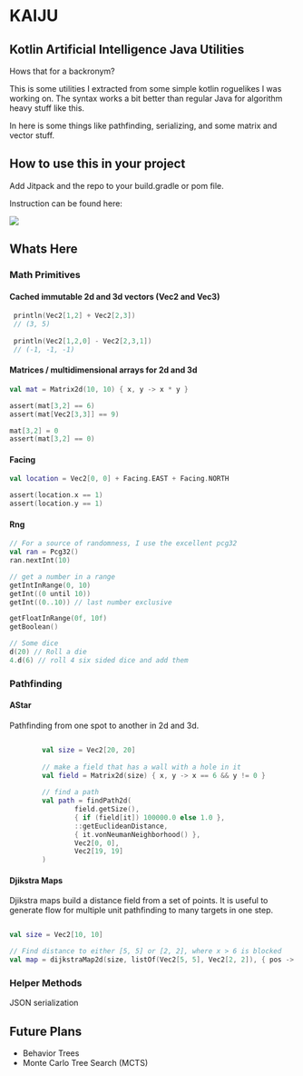 # KAIJU

## Kotlin Artificial Intelligence Java Utilities

Hows that for a backronym?

This is some utilities I extracted from some simple kotlin roguelikes I was working on.  The syntax works a bit better
 than regular Java for algorithm heavy stuff like this.  
 
In here is some things like pathfinding, serializing, and some matrix and vector stuff.

## How to use this in your project

Add Jitpack and the repo to your build.gradle or pom file.

Instruction can be found here:

[![](https://jitpack.io/v/stewsters/kaiju.svg)](https://jitpack.io/#stewsters/kaiju)

## Whats Here


### Math Primitives

#### Cached immutable 2d and 3d vectors (Vec2 and Vec3)

```kotlin
 println(Vec2[1,2] + Vec2[2,3])
 // (3, 5)
 
 println(Vec2[1,2,0] - Vec2[2,3,1])
 // (-1, -1, -1)

```


#### Matrices / multidimensional arrays for 2d and 3d

```kotlin
val mat = Matrix2d(10, 10) { x, y -> x * y }

assert(mat[3,2] == 6)  
assert(mat[Vec2[3,3]] == 9)

mat[3,2] = 0
assert(mat[3,2] == 0) 


```

#### Facing
```kotlin
val location = Vec2[0, 0] + Facing.EAST + Facing.NORTH

assert(location.x == 1)
assert(location.y == 1)
```


#### Rng

```kotlin
// For a source of randomness, I use the excellent pcg32
val ran = Pcg32()
ran.nextInt(10)

// get a number in a range
getIntInRange(0, 10)
getInt((0 until 10))
getInt((0..10)) // last number exclusive

getFloatInRange(0f, 10f)
getBoolean()

// Some dice
d(20) // Roll a die
4.d(6) // roll 4 six sided dice and add them


```


### Pathfinding

#### AStar
Pathfinding from one spot to another in 2d and 3d.
```kotlin

        val size = Vec2[20, 20]
        
        // make a field that has a wall with a hole in it
        val field = Matrix2d(size) { x, y -> x == 6 && y != 0 }
        
        // find a path
        val path = findPath2d(
                field.getSize(),
                { if (field[it]) 100000.0 else 1.0 },
                ::getEuclideanDistance,
                { it.vonNeumanNeighborhood() },
                Vec2[0, 0],
                Vec2[19, 19]
        )

```

#### Djikstra Maps
Djikstra maps build a distance field from a set of points.  It is useful to 
generate flow for multiple unit pathfinding to many targets in one step.

```kotlin

val size = Vec2[10, 10]

// Find distance to either [5, 5] or [2, 2], where x > 6 is blocked
val map = dijkstraMap2d(size, listOf(Vec2[5, 5], Vec2[2, 2]), { pos -> pos.x > 6 })

```

### Helper Methods

JSON serialization


## Future Plans

* Behavior Trees
* Monte Carlo Tree Search (MCTS)


